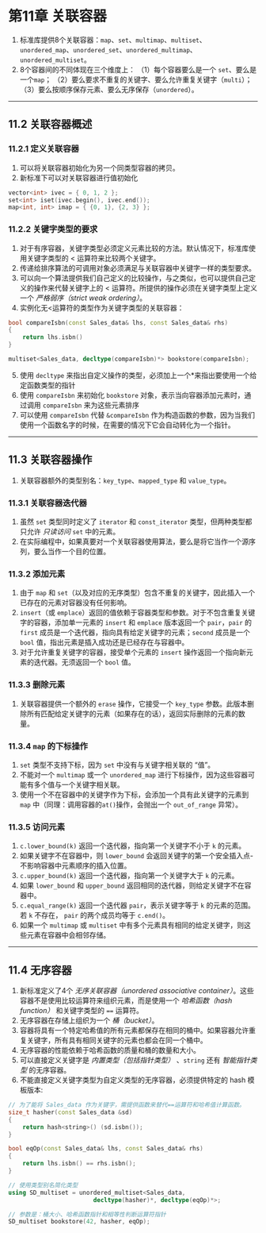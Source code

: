 # 第11章 关联容器

1. 标准库提供8个关联容器：`map`、`set`、`multimap`、`multiset`、`unordered_map`、`unordered_set`、`unordered_multimap`、`unordered_multiset`。
2. 8个容器间的不同体现在三个维度上：
（1）每个容器要么是一个 `set`、要么是一个`map`；
（2）要么要求不重复的关键字、要么允许重复关键字（`multi`）；
（3）要么按顺序保存元素、要么无序保存（`unordered`）。

----

## 11.2 关联容器概述

### 11.2.1 定义关联容器

1. 可以将关联容器初始化为另一个同类型容器的拷贝。
2. 新标准下可以对关联容器进行值初始化

```c++
vector<int> ivec = { 0, 1, 2 };
set<int> iset(ivec.begin(), ivec.end());
map<int, int> imap = { {0, 1}, {2, 3} };
```

### 11.2.2 关键字类型的要求

1. 对于有序容器，关键字类型必须定义元素比较的方法。默认情况下，标准库使用关键字类型的 < 运算符来比较两个关键字。
2. 传递给排序算法的可调用对象必须满足与关联容器中关键字一样的类型要求。
3. 可以向一个算法提供我们自己定义的比较操作，与之类似，也可以提供自己定义的操作来代替关键字上的 < 运算符。所提供的操作必须在关键字类型上定义一个 *严格弱序（strict weak ordering）*。
4. 实例化无<运算符的类型作为关键字类型的关联容器：

```c++
bool compareIsbn(const Sales_data& lhs, const Sales_data& rhs)
{
    return lhs.isbn()
}

multiset<Sales_data, decltype(compareIsbn)*> bookstore(compareIsbn);
```

5. 使用 `decltype` 来指出自定义操作的类型，必须加上一个*来指出要使用一个给定函数类型的指针
6. 使用 `compareIsbn` 来初始化 `bookstore` 对象，表示当向容器添加元素时，通过调用 `compareIsbn` 来为这些元素排序
7. 可以使用 `compareIsbn` 代替 `&compareIsbn` 作为构造函数的参数，因为当我们使用一个函数名字的时候，在需要的情况下它会自动转化为一个指针。

----

## 11.3 关联容器操作

1. 关联容器额外的类型别名：`key_type`、`mapped_type` 和 `value_type`。

### 11.3.1 关联容器迭代器

1. 虽然 `set` 类型同时定义了 `iterator` 和 `const_iterator` 类型，但两种类型都只允许 *只读访问* `set` 中的元素。
2. 在实际编程中，如果真要对一个关联容器使用算法，要么是将它当作一个源序列，要么当作一个目的位置。

### 11.3.2 添加元素

1. 由于 `map` 和 `set`（以及对应的无序类型）包含不重复的关键字，因此插入一个已存在的元素对容器没有任何影响。
2. `insert`（或 `emplace`）返回的值依赖于容器类型和参数。对于不包含重复关键字的容器，添加单一元素的 `insert` 和 `emplace` 版本返回一个 `pair`，`pair` 的 `first` 成员是一个迭代器，指向具有给定关键字的元素；`second` 成员是一个 `bool` 值，指出元素是插入成功还是已经存在与容器中。
3. 对于允许重复关键字的容器，接受单个元素的 `insert` 操作返回一个指向新元素的迭代器。无须返回一个 `bool` 值。

### 11.3.3 删除元素

1. 关联容器提供一个额外的 `erase` 操作，它接受一个 `key_type` 参数。此版本删除所有匹配给定关键字的元素（如果存在的话），返回实际删除的元素的数量。

### 11.3.4 `map` 的下标操作

1. `set` 类型不支持下标，因为 `set` 中没有与关键字相关联的 “值”。
2. 不能对一个 `multimap` 或一个 `unordered_map` 进行下标操作，因为这些容器可能有多个值与一个关键字相关联。
3. 使用一个不在容器中的关键字作为下标，会添加一个具有此关键字的元素到 `map` 中（同理：调用容器的`at()`操作，会抛出一个 `out_of_range` 异常）。

### 11.3.5 访问元素

1. `c.lower_bound(k)` 返回一个迭代器，指向第一个关键字不小于 `k` 的元素。
2. 如果关键字不在容器中，则 `lower_bound` 会返回关键字的第一个安全插入点-不影响容器中元素顺序的插入位置。
3. `c.upper_bound(k)` 返回一个迭代器，指向第一个关键字大于 `k` 的元素。
4. 如果 `lower_bound` 和 `upper_bound` 返回相同的迭代器，则给定关键字不在容器中。
5. `c.equal_range(k)` 返回一个迭代器 `pair`，表示关键字等于 `k` 的元素的范围。若 `k` 不存在， `pair` 的两个成员均等于 `c.end()`。
6. 如果一个 `multimap` 或 `multiset` 中有多个元素具有相同的给定关键字，则这些元素在容器中会相邻存储。

----

## 11.4 无序容器

1. 新标准定义了4个 *无序关联容器（unordered associative container）*。这些容器不是使用比较运算符来组织元素，而是使用一个 *哈希函数（hash function）* 和关键字类型的 `==` 运算符。
2. 无序容器在存储上组织为一个 *桶（bucket）*。
3. 容器将具有一个特定哈希值的所有元素都保存在相同的桶中。如果容器允许重复关键字，所有具有相同关键字的元素也都会在同一个桶中。
4. 无序容器的性能依赖于哈希函数的质量和桶的数量和大小。
5. 可以直接定义关键字是 *内置类型（包括指针类型）* 、`string` 还有 *智能指针类型* 的无序容器。
6. 不能直接定义关键字类型为自定义类型的无序容器，必须提供特定的 hash 模板版本:

```c++
// 为了能将 Sales_data 作为关键字，需提供函数来替代==运算符和哈希值计算函数。
size_t hasher(const Sales_data &sd)
{
    return hash<string>() (sd.isbn());
}

bool eqOp(const Sales_data& lhs, const Sales_data& rhs)
{
    return lhs.isbn() == rhs.isbn();
}

// 使用类型别名简化类型
using SD_multiset = unordered_multiset<Sales_data,
                        decltype(hasher)*, decltype(eqOp)*>;

// 参数是：桶大小、哈希函数指针和相等性判断运算符指针
SD_multiset bookstore(42, hasher, eqOp);
```

